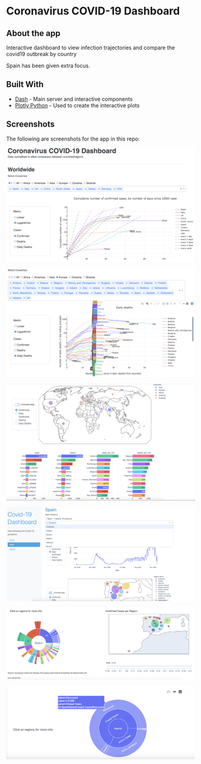 # Coronavirus COVID-19 Dashboard

## About the app

Interactive dashboard to view infection trajectories and compare the covid19 outbreak by country

Spain has been given extra focus.

## Built With

- [Dash](https://dash.plot.ly/) - Main server and interactive components
- [Plotly Python](https://plot.ly/python/) - Used to create the interactive plots

## Screenshots

The following are screenshots for the app in this repo:

![screenshot](screenshots/worldwide.png)

![screenshot](screenshots/dailydeaths.png)

![screenshot](screenshots/worldmap.png)

![screenshot](screenshots/spain.png)

![screenshot](screenshots/sunburstandmap.png)

![screenshot](screenshots/madrid.png)
